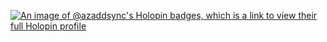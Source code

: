 [![An image of @azaddsync's Holopin badges, which is a link to view their full Holopin profile](https://holopin.me/azaddsync)](https://holopin.io/@azaddsync)
